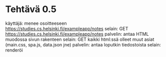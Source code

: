 # Tehtävä 0.5

käyttäjä: menee osoitteeseen https://studies.cs.helsinki.fi/exampleapp/notes
selain: GET https://studies.cs.helsinki.fi/exampleapp/notes
palvelin: antaa HTML muodossa sivun rakenteen
selain: GET kaikki html:ssä olleet muut asiat (main.css, spa.js, data.json jne)
palvelin: antaa loputkin tiedostoista
selain: renderöi